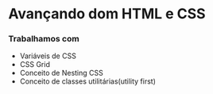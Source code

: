 # Avançando dom HTML e CSS
### Trabalhamos com
- Variáveis de CSS
- CSS Grid
- Conceito de Nesting CSS
- Conceito de classes utilitárias(utility first)